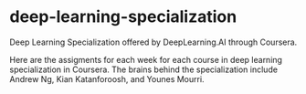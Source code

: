 # deep-learning-specialization
Deep Learning Specialization offered by DeepLearning.AI through Coursera.

Here are the assigments for each week for each course in deep learning specialization in Coursera. 
The brains behind the specialization include Andrew Ng, Kian Katanforoosh, and Younes Mourri.
